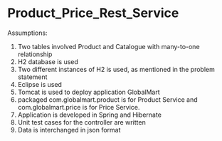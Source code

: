 # Product_Price_Rest_Service
Assumptions:
1. Two tables involved Product and Catalogue with many-to-one relationship
2. H2 database is used
3. Two different instances of H2 is used, as mentioned in the problem statement
4. Eclipse is used
5. Tomcat is used to deploy application GlobalMart
6. packaged com.globalmart.product is for Product Service
	and com.globalmart.price is for Price Service.
7. Application is developed in Spring and Hibernate
8. Unit test cases for the controller are written
9. Data is interchanged in json format

